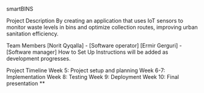 smartBINS


Project Description
By creating an application that uses IoT sensors to monitor waste levels in bins and optimize collection routes, improving urban sanitation efficiency.

Team Members
[Norit Qyqalla] - [Software operator]
[Ermir Gerguri] - [Software manager]
How to Set Up
Instructions will be added as development progresses.

Project Timeline
Week 5: Project setup and planning
Week 6-7: Implementation
Week 8: Testing
Week 9: Deployment
Week 10: Final presentation **
